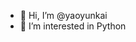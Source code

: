 - 👋 Hi, I’m @yaoyunkai
- 👀 I’m interested in Python

<!---
yaoyunkai/yaoyunkai is a ✨ special ✨ repository because its `README.md` (this file) appears on your GitHub profile.
You can click the Preview link to take a look at your changes.
--->
